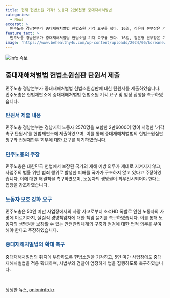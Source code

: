 ```yaml
---
title: 헌재 헌법소원 기각! 노동자 2만6천명 중대재해처벌법
categories:
  - News
excerpt: >
  민주노총 경남본부가 중대재해처벌법 헌법소원 기각 요구를 했다. 16일, 김은형 본부장은 기자회견에서 중대재해처벌법 헌법소원 기각 요구, 엄정 집행을 촉구한다고 말했다. 또한, 5만6000여 명의 노동자들이 서명한 기각 촉구 탄원서를 헌법재판소에 제출했다. 이와 함께 중소기업중앙회와 상시노동자들도 중대재해처벌법에 대한 헌법소원 심판을 청구했다. 중대재해에 대한 사회적 관심이 높아지면서, 이에 대한 해결이 논의되고 있다.
feature_text: >
  민주노총 경남본부가 중대재해처벌법 헌법소원 기각 요구를 했다. 16일, 김은형 본부장은 기자회견에서 중대재해처벌법 헌법소원 기각 요구, 엄정 집행을 촉구한다고 말했다. 또한, 5만6000여 명의 노동자들이 서명한 기각 촉구 탄원서를 헌법재판소에 제출했다. 이와 함께 중소기업중앙회와 상시노동자들도 중대재해처벌법에 대한 헌법소원 심판을 청구했다. 중대재해에 대한 사회적 관심이 높아지면서, 이에 대한 해결이 논의되고 있다.
image: 'https://www.behealthy4u.com/wp-content/uploads/2024/06/koreanews.jpg'
---
```


<p><img src="https://www.behealthy4u.com/wp-content/uploads/2024/06/koreanews.jpg" alt="info 속보" /></p>

<h2 data-ke-size="size26">중대재해처벌법 헌법소원심판 탄원서 제출</h2>

<p data-ke-size="size16">민주노총 경남본부가 중대재해처벌법 헌법소원심판에 대한 탄원서를 제출하였습니다. 민주노총은 헌법재판소에 중대재해처벌법 헌법소원 기각 요구 및 엄정 집행을 촉구하였습니다.</p>

<h3><b><span style="color: #1a5490;">탄원서 제출 내용</span></b></h3>

<p data-ke-size="size16">민주노총 경남본부는 경남지역 노동자 2570명을 포함한 2만6000여 명이 서명한 '기각 촉구 탄원서'를 헌법재판소에 제출하였으며, 이를 통해 중대재해처벌법의 헌법소원심판 청구와 전원재판부 회부에 대한 요구를 제기하였습니다.</p>

<h3><b><span style="color: #1a5490;">민주노총의 주장</span></b></h3>

<p data-ke-size="size16">민주노총은 대한민국 헌법에서 보장된 국가의 재해 예방 의무가 제데로 지켜지지 않고, 사업주의 법률 위반 범죄 행위로 발생한 피해를 국가가 구조하지 않고 있다고 주장하였습니다. 이에 대한 해결책을 촉구하였으며, 노동자의 생명권이 최우선시되어야 한다는 입장을 강조하였습니다.</p>

<h3><b><span style="color: #1a5490;">노동자 보호 강화 요구</span></b></h3>

<p data-ke-size="size16">민주노총은 50인 미만 사업장에서의 사망 사고로부터 초석HD 폭발로 인한 노동자의 사망에 이르기까지, 실질적 경영책임자에 대한 책임 묻기를 촉구하였습니다. 이를 통해 노동자의 생명권을 보장할 수 있는 안전관리체계의 구축과 점검에 대한 법적 의무를 부여해야 한다고 주장하였습니다.</p>

<h3><b><span style="color: #1a5490;">중대재해처벌법의 확대 촉구</span></b></h3>

<p data-ke-size="size16">중대재해처벌법의 취지에 부합하도록 헌법소원을 기각하고, 5인 미만 사업장에도 중대재해처벌법을 적용 확대하며, 사법부와 검찰이 엄정하게 법을 집행하도록 촉구하였습니다.</p> 

<p data-ke-size="size16">&nbsp;</p>
생생한 뉴스, <a href="https://onioninfo.kr" rel="dofollow">onioninfo.kr</a>


